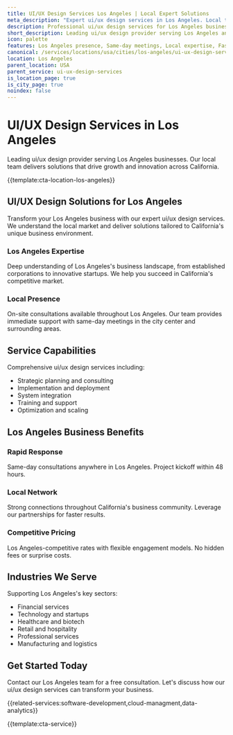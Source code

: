 ```yaml
---
title: UI/UX Design Services Los Angeles | Local Expert Solutions
meta_description: "Expert ui/ux design services in Los Angeles. Local team, same-day consultations, proven results. Transform your business today."
description: Professional ui/ux design services for Los Angeles businesses
short_description: Leading ui/ux design provider serving Los Angeles and California.
icon: palette
features: Los Angeles presence, Same-day meetings, Local expertise, Fast deployment, Competitive rates, Proven track record
canonical: /services/locations/usa/cities/los-angeles/ui-ux-design-services-los-angeles.html
location: Los Angeles
parent_location: USA
parent_service: ui-ux-design-services
is_location_page: true
is_city_page: true
noindex: false
---
```


# UI/UX Design Services in Los Angeles

Leading ui/ux design provider serving Los Angeles businesses. Our local team delivers solutions that drive growth and innovation across California.

{{template:cta-location-los-angeles}}

## UI/UX Design Solutions for Los Angeles

Transform your Los Angeles business with our expert ui/ux design services. We understand the local market and deliver solutions tailored to California's unique business environment.

### Los Angeles Expertise

Deep understanding of Los Angeles's business landscape, from established corporations to innovative startups. We help you succeed in California's competitive market.

### Local Presence

On-site consultations available throughout Los Angeles. Our team provides immediate support with same-day meetings in the city center and surrounding areas.

## Service Capabilities

Comprehensive ui/ux design services including:
- Strategic planning and consulting
- Implementation and deployment
- System integration
- Training and support
- Optimization and scaling

## Los Angeles Business Benefits

### Rapid Response
Same-day consultations anywhere in Los Angeles. Project kickoff within 48 hours.

### Local Network
Strong connections throughout California's business community. Leverage our partnerships for faster results.

### Competitive Pricing
Los Angeles-competitive rates with flexible engagement models. No hidden fees or surprise costs.

## Industries We Serve

Supporting Los Angeles's key sectors:
- Financial services
- Technology and startups
- Healthcare and biotech
- Retail and hospitality
- Professional services
- Manufacturing and logistics

## Get Started Today

Contact our Los Angeles team for a free consultation. Let's discuss how our ui/ux design services can transform your business.

{{related-services:software-development,cloud-managment,data-analytics}}

{{template:cta-service}}
